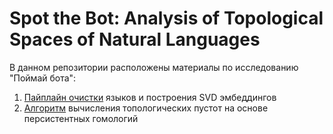 # Spot the Bot: Analysis of Topological Spaces of Natural Languages

В данном репозитории расположены материалы по исследованию "Поймай бота":
1. [Пайплайн очистки](https://github.com/ArtyomSE/Spot-the-Bot/blob/main/language_cleaning.ipynb) языков и построения SVD эмбеддингов
2. [Алгоритм](https://github.com/ArtyomSE/Spot-the-Bot/blob/main/computeVoids.py) вычисления топологических пустот на основе персистентных гомологий
